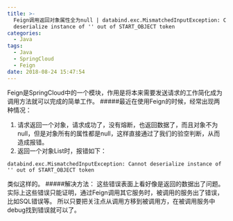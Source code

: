 ```yaml
---
title: >-
  Feign调用返回对象属性全为null | databind.exc.MismatchedInputException: Cannot
  deserialize instance of '' out of START_OBJECT token
categories:
  - Java
tags:
  - Java
  - SpringCloud
  - Feign
date: 2018-08-24 15:47:54
---
```

Feign是SpringCloud中的一个模块，作用是将本来需要发送请求的工作简化成为调用方法就可以完成的简单工作。
#####最近在使用Feign的时候，经常出现两种情况：
1. 请求返回一个对象，请求成功了，没有熔断，也返回数据了，而且对象不为null，但是对象所有的属性都是null，这样直接通过了我们的验空判断，从而造成报错。
2. 返回一个对象List时，报错如下：
```
databind.exc.MismatchedInputException: Cannot deserialize instance of '' out of START_OBJECT token
```
类似这样的。
#####解决方法：
这些错误表面上看好像是返回的数据出了问题。实际上这些错误只能证明，通过Feign调用其它服务时，被调用的服务出了错误，比如SQL错误等。
所以只要把关注点从调用方移到被调用方，在被调用服务中debug找到错误就可以了。